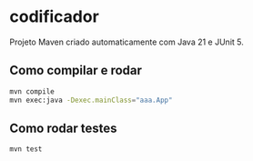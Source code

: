 # codificador

Projeto Maven criado automaticamente com Java 21 e JUnit 5.

## Como compilar e rodar

```bash
mvn compile
mvn exec:java -Dexec.mainClass="aaa.App"
```

## Como rodar testes

```bash
mvn test
```

